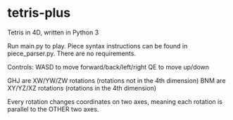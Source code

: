 # tetris-plus
Tetris in 4D, written in Python 3

Run main.py to play. Piece syntax instructions can be found in piece_parser.py. There are no requirements.

Controls:
WASD to move forward/back/left/right
QE to move up/down

GHJ are XW/YW/ZW rotations (rotations not in the 4th dimension)
BNM are XY/YZ/XZ rotations (rotations in the 4th dimension)

Every rotation changes coordinates on two axes, meaning each rotation is parallel to the OTHER two axes.
